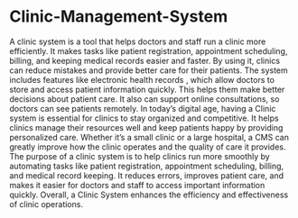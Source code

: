 # Clinic-Management-System
A clinic system is a tool that helps doctors and staff run a clinic more efficiently. It makes tasks like patient registration, appointment scheduling, billing, and keeping medical records easier and faster. By using it, clinics can reduce mistakes and provide better care for their patients.
The system includes features like electronic health records , which allow doctors to store and access patient information quickly. This helps them make better decisions about patient care. It also can support online consultations, so doctors can see patients remotely.
In today’s digital age, having a Clinic system is essential for clinics to stay organized and competitive. It helps clinics manage their resources well and keep patients happy by providing personalized care. Whether it’s a small clinic or a large hospital, a CMS can greatly improve how the clinic operates and the quality of care it provides.
The purpose of a clinic system is to help clinics run more smoothly by automating tasks like patient registration, appointment scheduling, billing, and medical record keeping. It reduces errors, improves patient care, and makes it easier for doctors and staff to access important information quickly. Overall, a Clinic System enhances the efficiency and effectiveness of clinic operations.
